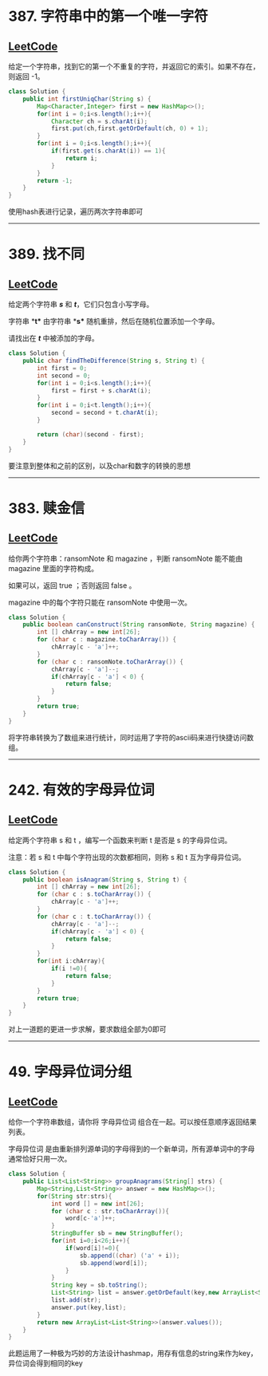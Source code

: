 # 387. 字符串中的第一个唯一字符

## [LeetCode](https://leetcode-cn.com/problems/first-unique-character-in-a-string/)

给定一个字符串，找到它的第一个不重复的字符，并返回它的索引。如果不存在，则返回 -1。

```java
class Solution {
    public int firstUniqChar(String s) {
        Map<Character,Integer> first = new HashMap<>();
        for(int i = 0;i<s.length();i++){
            Character ch = s.charAt(i);
            first.put(ch,first.getOrDefault(ch, 0) + 1);
        }
        for(int i = 0;i<s.length();i++){
            if(first.get(s.charAt(i)) == 1){
                return i;
            }  
        }
        return -1;
    }
}
```

使用hash表进行记录，遍历两次字符串即可

---

# 389. 找不同

## [LeetCode](https://leetcode-cn.com/problems/find-the-difference/)

给定两个字符串 ***s*** 和 ***t***，它们只包含小写字母。

字符串 ***t\*** 由字符串 ***s\*** 随机重排，然后在随机位置添加一个字母。

请找出在 ***t*** 中被添加的字母。

```java
class Solution {
    public char findTheDifference(String s, String t) {
        int first = 0;
        int second = 0;
        for(int i = 0;i<s.length();i++){
            first = first + s.charAt(i);
        }
        for(int i = 0;i<t.length();i++){
            second = second + t.charAt(i);
        }

        return (char)(second - first);
    }
}
```

要注意到整体和之前的区别，以及char和数字的转换的思想

---

# 383. 赎金信

## [LeetCode](https://leetcode-cn.com/problems/ransom-note/)

给你两个字符串：ransomNote 和 magazine ，判断 ransomNote 能不能由 magazine 里面的字符构成。

如果可以，返回 true ；否则返回 false 。

magazine 中的每个字符只能在 ransomNote 中使用一次。

```java
class Solution {
    public boolean canConstruct(String ransomNote, String magazine) {
        int [] chArray = new int[26];
        for (char c : magazine.toCharArray()) {
            chArray[c - 'a']++;
        }
        for (char c : ransomNote.toCharArray()) {
            chArray[c - 'a']--;
            if(chArray[c - 'a'] < 0) {
                return false;
            }
        }
        return true;
    }
}
```

将字符串转换为了数组来进行统计，同时运用了字符的ascii码来进行快捷访问数组。

---

# 242. 有效的字母异位词

## [LeetCode](https://leetcode-cn.com/problems/valid-anagram/)

给定两个字符串 s 和 t ，编写一个函数来判断 t 是否是 s 的字母异位词。

注意：若 s 和 t 中每个字符出现的次数都相同，则称 s 和 t 互为字母异位词。

```java
class Solution {
    public boolean isAnagram(String s, String t) {
        int [] chArray = new int[26];
        for (char c : s.toCharArray()) {
            chArray[c - 'a']++;
        }
        for (char c : t.toCharArray()) {
            chArray[c - 'a']--;
            if(chArray[c - 'a'] < 0) {
                return false;
            }
        }
        for(int i:chArray){
            if(i !=0){
                return false;
            }
        }
        return true;
    }
}
```

对上一道题的更进一步求解，要求数组全部为0即可

---

# 49. 字母异位词分组

## [LeetCode](https://leetcode-cn.com/problems/group-anagrams/)

给你一个字符串数组，请你将 字母异位词 组合在一起。可以按任意顺序返回结果列表。

字母异位词 是由重新排列源单词的字母得到的一个新单词，所有源单词中的字母通常恰好只用一次。

```java
class Solution {
    public List<List<String>> groupAnagrams(String[] strs) {
        Map<String,List<String>> answer = new HashMap<>();
        for(String str:strs){
            int word [] = new int[26];
            for (char c : str.toCharArray()){
                word[c-'a']++;
            }
            StringBuffer sb = new StringBuffer();
            for(int i=0;i<26;i++){
                if(word[i]!=0){
                    sb.append((char) ('a' + i));
                    sb.append(word[i]);
                }
            }
            String key = sb.toString();
            List<String> list = answer.getOrDefault(key,new ArrayList<String>());
            list.add(str);
            answer.put(key,list);
        }
        return new ArrayList<List<String>>(answer.values());
    }
}
```

此题运用了一种极为巧妙的方法设计hashmap，用存有信息的string来作为key，异位词会得到相同的key